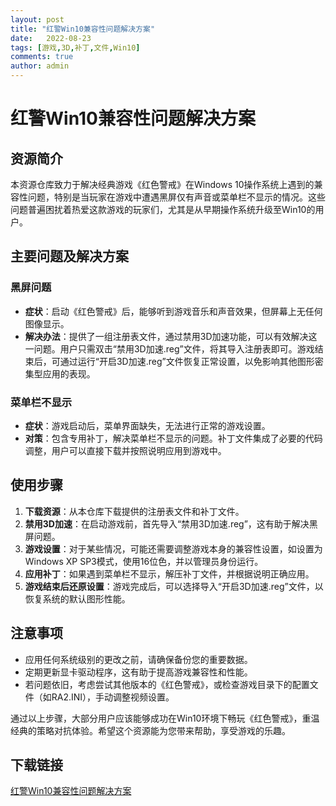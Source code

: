 ```yaml
---
layout: post
title: "红警Win10兼容性问题解决方案"
date:   2022-08-23
tags: [游戏,3D,补丁,文件,Win10]
comments: true
author: admin
---
```

# 红警Win10兼容性问题解决方案

## 资源简介

本资源仓库致力于解决经典游戏《红色警戒》在Windows 10操作系统上遇到的兼容性问题，特别是当玩家在游戏中遭遇黑屏仅有声音或菜单栏不显示的情况。这些问题普遍困扰着热爱这款游戏的玩家们，尤其是从早期操作系统升级至Win10的用户。

## 主要问题及解决方案

### 黑屏问题
- **症状**：启动《红色警戒》后，能够听到游戏音乐和声音效果，但屏幕上无任何图像显示。
- **解决办法**：提供了一组注册表文件，通过禁用3D加速功能，可以有效解决这一问题。用户只需双击“禁用3D加速.reg”文件，将其导入注册表即可。游戏结束后，可通过运行“开启3D加速.reg”文件恢复正常设置，以免影响其他图形密集型应用的表现。

### 菜单栏不显示
- **症状**：游戏启动后，菜单界面缺失，无法进行正常的游戏设置。
- **对策**：包含专用补丁，解决菜单栏不显示的问题。补丁文件集成了必要的代码调整，用户可以直接下载并按照说明应用到游戏中。

## 使用步骤

1. **下载资源**：从本仓库下载提供的注册表文件和补丁文件。
2. **禁用3D加速**：在启动游戏前，首先导入“禁用3D加速.reg”，这有助于解决黑屏问题。
3. **游戏设置**：对于某些情况，可能还需要调整游戏本身的兼容性设置，如设置为Windows XP SP3模式，使用16位色，并以管理员身份运行。
4. **应用补丁**：如果遇到菜单栏不显示，解压补丁文件，并根据说明正确应用。
5. **游戏结束后还原设置**：游戏完成后，可以选择导入“开启3D加速.reg”文件，以恢复系统的默认图形性能。

## 注意事项
- 应用任何系统级别的更改之前，请确保备份您的重要数据。
- 定期更新显卡驱动程序，这有助于提高游戏兼容性和性能。
- 若问题依旧，考虑尝试其他版本的《红色警戒》，或检查游戏目录下的配置文件（如RA2.INI），手动调整视频设置。

通过以上步骤，大部分用户应该能够成功在Win10环境下畅玩《红色警戒》，重温经典的策略对抗体验。希望这个资源能为您带来帮助，享受游戏的乐趣。

## 下载链接

[红警Win10兼容性问题解决方案](https://pan.quark.cn/s/480021fc2763)